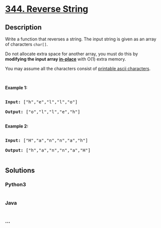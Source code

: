 # [344. Reverse String](https://leetcode.com/problems/reverse-string)

## Description
<p>Write a function that reverses a string. The input string is given as an array of characters <code>char[]</code>.</p>

<p>Do not allocate extra space for another array, you must do this by <strong>modifying the input array&nbsp;<a href="https://en.wikipedia.org/wiki/In-place_algorithm" target="_blank">in-place</a></strong> with O(1) extra memory.</p>

<p>You may assume all the characters consist of <a href="https://en.wikipedia.org/wiki/ASCII#Printable_characters" target="_blank">printable ascii characters</a>.</p>

<p>&nbsp;</p>

<div>
<p><strong>Example 1:</strong></p>

<pre>
<strong>Input: </strong><span id="example-input-1-1">[&quot;h&quot;,&quot;e&quot;,&quot;l&quot;,&quot;l&quot;,&quot;o&quot;]</span>
<strong>Output: </strong><span id="example-output-1">[&quot;o&quot;,&quot;l&quot;,&quot;l&quot;,&quot;e&quot;,&quot;h&quot;]</span>
</pre>

<div>
<p><strong>Example 2:</strong></p>

<pre>
<strong>Input: </strong><span id="example-input-2-1">[&quot;H&quot;,&quot;a&quot;,&quot;n&quot;,&quot;n&quot;,&quot;a&quot;,&quot;h&quot;]</span>
<strong>Output: </strong><span id="example-output-2">[&quot;h&quot;,&quot;a&quot;,&quot;n&quot;,&quot;n&quot;,&quot;a&quot;,&quot;H&quot;]</span>
</pre>
</div>
</div>



## Solutions


### Python3

```python

```

### Java

```java

```

### ...
```

```
